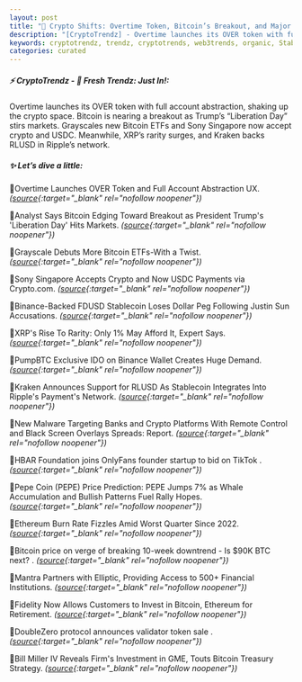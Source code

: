 ```yaml
---
layout: post
title: "🌅 Crypto Shifts: Overtime Token, Bitcoin’s Breakout, and Major Moves"
description: "[CryptoTrendz] - Overtime launches its OVER token with full account abstraction, shaking up the crypto space. Bitcoin is nearing a breakout as Trump’s “Liberation Day” stirs markets. Grayscales new Bitcoin ETFs and Sony Singapore now accept crypto and USDC. Meanwhile, XRP’s rarity surges, and Kraken backs RLUSD in Ripple’s network."
keywords: cryptotrendz, trendz, cryptotrends, web3trends, organic, Stablecoin, Bitcoin, Token, Singapore, Ethereum, BTC, PEPE, Binance, Crypto, CEO
categories: curated
---
```


##### ⚡ CryptoTrendz - 📌 *Fresh Trendz: Just In!:*

Overtime launches its OVER token with full account abstraction, shaking up the crypto space. Bitcoin is nearing a breakout as Trump’s “Liberation Day” stirs markets. Grayscales new Bitcoin ETFs and Sony Singapore now accept crypto and USDC. Meanwhile, XRP’s rarity surges, and Kraken backs RLUSD in Ripple’s network.

##### ✨ *Let’s dive a little:*


🔹Overtime Launches OVER Token and Full Account Abstraction UX. *([source](https://s.avyag.com/4gv4){:target="_blank" rel="nofollow noopener"})*

🔹Analyst Says Bitcoin Edging Toward Breakout as President Trump's 'Liberation Day' Hits Markets. *([source](https://s.avyag.com/o8w8){:target="_blank" rel="nofollow noopener"})*

🔹Grayscale Debuts More Bitcoin ETFs-With a Twist. *([source](https://s.avyag.com/cusy){:target="_blank" rel="nofollow noopener"})*

🔹Sony Singapore Accepts Crypto and Now USDC Payments via Crypto.com. *([source](https://s.avyag.com/h71q){:target="_blank" rel="nofollow noopener"})*

🔹Binance-Backed FDUSD Stablecoin Loses Dollar Peg Following Justin Sun Accusations. *([source](https://s.avyag.com/tpks){:target="_blank" rel="nofollow noopener"})*

🔹XRP's Rise To Rarity: Only 1% May Afford It, Expert Says. *([source](https://s.avyag.com/9nla){:target="_blank" rel="nofollow noopener"})*

🔹PumpBTC Exclusive IDO on Binance Wallet Creates Huge Demand. *([source](https://s.avyag.com/q27d){:target="_blank" rel="nofollow noopener"})*

🔹Kraken Announces Support for RLUSD As Stablecoin Integrates Into Ripple's Payment's Network. *([source](https://s.avyag.com/wae8){:target="_blank" rel="nofollow noopener"})*

🔹New Malware Targeting Banks and Crypto Platforms With Remote Control and Black Screen Overlays Spreads: Report. *([source](https://s.avyag.com/dwkd){:target="_blank" rel="nofollow noopener"})*

🔹HBAR Foundation joins OnlyFans founder startup to bid on TikTok . *([source](https://s.avyag.com/plxq){:target="_blank" rel="nofollow noopener"})*

🔹Pepe Coin (PEPE) Price Prediction: PEPE Jumps 7% as Whale Accumulation and Bullish Patterns Fuel Rally Hopes. *([source](https://s.avyag.com/4bks){:target="_blank" rel="nofollow noopener"})*

🔹Ethereum Burn Rate Fizzles Amid Worst Quarter Since 2022. *([source](https://s.avyag.com/jkxo){:target="_blank" rel="nofollow noopener"})*

🔹Bitcoin price on verge of breaking 10-week downtrend - Is $90K BTC next? . *([source](https://s.avyag.com/z3ss){:target="_blank" rel="nofollow noopener"})*

🔹Mantra Partners with Elliptic, Providing Access to 500+ Financial Institutions. *([source](https://s.avyag.com/oc1t){:target="_blank" rel="nofollow noopener"})*

🔹Fidelity Now Allows Customers to Invest in Bitcoin, Ethereum for Retirement. *([source](https://s.avyag.com/yt1x){:target="_blank" rel="nofollow noopener"})*

🔹DoubleZero protocol announces validator token sale . *([source](https://s.avyag.com/9lv3){:target="_blank" rel="nofollow noopener"})*

🔹Bill Miller IV Reveals Firm's Investment in GME, Touts Bitcoin Treasury Strategy. *([source](https://s.avyag.com/f69g){:target="_blank" rel="nofollow noopener"})*
